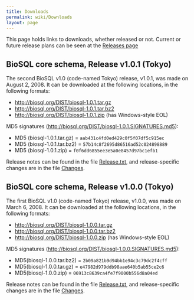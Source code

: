 ```yaml
---
title: Downloads
permalink: wiki/Downloads
layout: page
---
```


This page holds links to downloads, whether released or not. Current or
future release plans can be seen at the [Releases
page](Releases "wikilink")

BioSQL core schema, Release v1.0.1 (Tokyo)
------------------------------------------

The second BioSQL v1.0 (code-named Tokyo) release, v1.0.1, was made on
August 2, 2008. It can be downloaded at the following locations, in the
following formats:

* <http://biosql.org/DIST/biosql-1.0.1.tar.gz>
* <http://biosql.org/DIST/biosql-1.0.1.tar.bz2>
* <http://biosql.org/DIST/biosql-1.0.1.zip> (has Windows-style EOL)

MD5 signatures (http://biosql.org/DIST/biosql-1.0.1.SIGNATURES.md5):

* MD5 (biosql-1.0.1.tar.gz) = `aab431c4fd0ed429c0f5f07df5c915ec`
* MD5 (biosql-1.0.1.tar.bz2) = `57b14c8f2695d86516ad52c024898889`
* MD5 (biosql-1.0.1.zip) = `f0f6dd6855ee3e5a0e8457d97bc1efb1`

Release notes can be found in the file
[Release.txt](http://code.open-bio.org/svnweb/index.cgi/biosql/view/biosql-schema/tags/biosql-release-1-0-1/Release.txt),
and release-specific changes are in the file
[Changes](http://code.open-bio.org/svnweb/index.cgi/biosql/view/biosql-schema/tags/biosql-release-1-0-1/Changes).

BioSQL core schema, Release v1.0.0 (Tokyo)
------------------------------------------

The first BioSQL v1.0 (code-named Tokyo) release, v1.0.0, was made on
March 6, 2008. It can be downloaded at the following locations, in the
following formats:

* <http://biosql.org/DIST/biosql-1.0.0.tar.gz>
* <http://biosql.org/DIST/biosql-1.0.0.tar.bz2>
* <http://biosql.org/DIST/biosql-1.0.0.zip> (has Windows-style EOL)

MD5 signatures (http://biosql.org/DIST/biosql-1.0.0.SIGNATURES.md5):

* MD5(biosql-1.0.0.tar.bz2) = `2b09a821b9d94bb1e94c3c79dc2f4cff`
* MD5(biosql-1.0.0.tar.gz) = `e47982d979ddb98aae640b5ab55ce2c6`
* MD5(biosql-1.0.0.zip) = `06913c8639ca4fe7f9000b556d8a04ed`

Release notes can be found in the file
[Release.txt](http://code.open-bio.org/svnweb/index.cgi/biosql/view/biosql-schema/tags/biosql-release-1-0-0/Release.txt),
and release-specific changes are in the file
[Changes](http://code.open-bio.org/svnweb/index.cgi/biosql/view/biosql-schema/tags/biosql-release-1-0-0/Changes).
